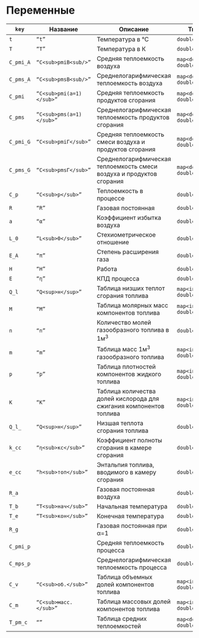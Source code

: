 #  Переменные

| `key`     | Название                 | Описание                                                     | Тип                   | Источник                 |
| --------- | ------------------------ | ------------------------------------------------------------ | --------------------- | ------------------------ |
| `t`       | `“t”`                    | Температура в ℃                                              | `double`              |                          |
| `T`       | `“T”`                    | Температура в К                                              | `double`              |                          |
| `C_pmi_A` | `“C<sub>pmiB<sub/>”`     | Средняя теплоемкость воздуха                                 | `map<double, double>` | `“HEAT_CAPACITY”`        |
| `C_pms_A` | `“C<sub>pmsB<sub/>”`     | Среднелогарифмическая теплоемкость воздуха                   | `map<double, double>` | `“HEAT_CAPACITY”`        |
| `C_pmi`   | `“C<sub>pmi(a=1)</sub>”` | Средняя теплоемкость продуктов сгорания                      | `map<double, double>` | `“HEAT_CAPACITY”`        |
| `C_pms`   | `“C<sub>pms(a=1)</sub>”` | Среднелогарифмическая теплоемкость продуктов сгорания        | `map<double, double>` | `“HEAT_CAPACITY”`        |
| `C_pmi_G` | `“C<sub>pmiГ</sub>”`     | Средняя теплоемкость смеси воздуха и продуктов сгорания      | `map<double, double>` | `“HEAT_CAPACITY”`        |
| `C_pms_G` | `“C<sub>pmsГ</sub>”`     | Среднелогарифмическая теплоемкость смеси воздуха и продуктов сгорания | `map<double, double>` | `“HEAT_CAPACITY”`        |
| `C_p`     | `“C<sub>p</sub>”`        | Теплоемкость в процессе                                      | `double`              | `“HEAT_CAPACITY”`        |
| `R`       | `“R”`                    | Газовая постоянная                                           | `double`              |                          |
| `a`       | `“α”`                    | Коэффициент избытка воздуха                                  | `double`              | `“EXCESS_AIR_RATIO”`     |
| `L_0`     | `“L<sub>0</sub>”`        | Стехиометрическое отношение                                  | `double`              | `“STOICHIOMETRIC_RATIO”` |
| `E_A`     | `“π”`                    | Степень расширения газа                                      | `double`              |                          |
| `H`       | `“H”`                    | Работа                                                       | `double`              |                          |
| `E`       | `“η”`                    | КПД процесса                                                 | `double`              |                          |
| `Q_l`     | `“Q<sup>н</sup>”`        | Таблица низших теплот сгорания топлива                       | `map<int, double>`    |                          |
| `M`       | `“M”`                    | Таблица молярных масс компонентов топлива                    | `map<int, double>`    |                          |
| `n`       | `“n”`                    | Количество молей газообразного топлива в 1м<sup>3</sup>      | `double`              |                          |
| `m `      | `“m”`                    | Таблица масс 1м<sup>3</sup> газообразного топлива            | `map<int, double>`    |                          |
| `p`       | `“p”`                    | Таблица плотностей компонентов жидкого топлива               | `map<int, double>`    |                          |
| `K`       | `“K”`                    | Таблица количества долей кислорода для сжигания компонентов топлива | `map<int, double>`    |                          |
| `Q_l_`    | `“Q<sup>н</sup>”`        | Низшая теплота сгорания топлива                              | `double`              | `“HEATING_VALUE”`        |
| `k_cc`    | `“η<sub>кс</sub>”`       | Коэффициент полноты сгорания в камере сгорания               | `double`              |                          |
| `e_cc`    | `“h<sub>топ</sub>”`      | Энтальпия топлива, вводимого в камеру сгорания               | `double`              |                          |
| `R_a`     |                          | Газовая постоянная воздуха                                   | `double`              |                          |
| `T_b`     | `“T<sub>нач</sub>”`      | Начальная температура                                        | `double`              |                          |
| `T_e`     | `“T<sub>кон</sub>”`      | Конечная температура                                         | `double`              |                          |
| `R_g`     |                          | Газовая постоянная при α=1                                   | `double`              |                          |
| `C_pmi_p` |                          | Средняя теплоемкость процесса                                | `double`              |                          |
| `C_mps_p` |                          | Среднелогарифмическая теплоемкость процесса                  | `double`              |                          |
| `C_v`     | `“C<sub>об.</sub>”`      | Таблица объемных долей компонентов топлива                   | `map<int, double>`    |                          |
| `C_m`     | `“C<sub>масс.</sub>”`    | Таблица массовых долей компонентов топлива                   | `map<int, double>`    |                          |
| `T_pm_c`  | `“”`                     | Таблица средних теплоемкостей                                | `map<double, double>` |                          |

